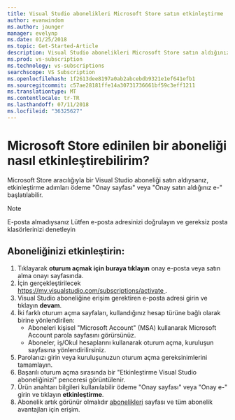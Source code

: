 ```yaml
---
title: Visual Studio abonelikleri Microsoft Store satın etkinleştirme | Microsoft Docs
author: evanwindom
ms.author: jaunger
manager: evelynp
ms.date: 01/25/2018
ms.topic: Get-Started-Article
description: Visual Studio abonelikleri Microsoft Store satın aldığınız etkinleştirme hakkında bilgi edinin.
ms.prod: vs-subscription
ms.technology: vs-subscriptions
searchscope: VS Subscription
ms.openlocfilehash: 1f2613dee8197a0ab2abcebdb9321e1ef641efb1
ms.sourcegitcommit: c57ae28181ffe14a30731736661bf59c3eff1211
ms.translationtype: MT
ms.contentlocale: tr-TR
ms.lasthandoff: 07/11/2018
ms.locfileid: "36325627"
---
```

# <a name="how-do-i-activate-a-subscription-acquired-from-the-microsoft-store"></a>Microsoft Store edinilen bir aboneliği nasıl etkinleştirebilirim?
Microsoft Store aracılığıyla bir Visual Studio aboneliği satın aldıysanız, etkinleştirme adımları ödeme "Onay sayfası" veya "Onay satın aldığınız e-" başlatılabilir. 

> [!NOTE] 
> E-posta almadıysanız Lütfen e-posta adresinizi doğrulayın ve gereksiz posta klasörlerinizi denetleyin 
  
## <a name="activate-your-subscription"></a>Aboneliğinizi etkinleştirin: 
1. Tıklayarak **oturum açmak için buraya tıklayın** onay e-posta veya satın alma onayı sayfasında. 
2. İçin gerçekleştirilecek [ https://my.visualstudio.com/subscriptions/activate ](https://my.visualstudio.com/subscriptions/activate?wt.mc_id=o~msft~docs).
3. Visual Studio aboneliğine erişim gerektiren e-posta adresi girin ve tıklayın **devam**.
4. İki farklı oturum açma sayfaları, kullandığınız hesap türüne bağlı olarak birine yönlendirilen:
    - Aboneleri kişisel "Microsoft Account" (MSA) kullanarak Microsoft Account parola sayfasını görürsünüz.
    - Aboneler, iş/Okul hesaplarını kullanarak oturum açma, kuruluşun sayfasına yönlendirilirsiniz.  
5. Parolanızı girin veya kuruluşunuzun oturum açma gereksinimlerini tamamlayın.
6. Başarılı oturum açma sırasında bir "Etkinleştirme Visual Studio aboneliğinizi" penceresi görüntülenir.
7. Ürün anahtarı bilgileri kullanılabilir ödeme "Onay sayfası" veya "Onay e-" girin ve tıklayın **etkinleştirme**.
8. Abonelik artık görünür olmalıdır [abonelikleri](https://my.visualstudio.com/subscriptions?wt.mc_id=o~msft~docs) sayfası ve tüm abonelik avantajları için erişim. 

